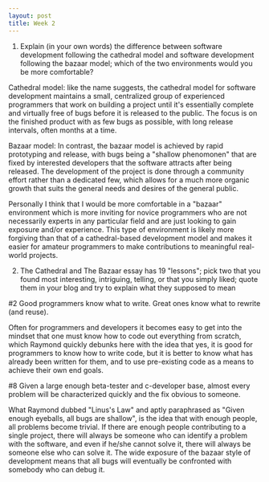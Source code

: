 ```yaml
---
layout: post
title: Week 2
---
```



1. Explain (in your own words) the difference between software development following the cathedral model and software development following the bazaar model; which of the two environments would you be more comfortable?

Cathedral model: like the name suggests, the cathedral model for software development maintains a small, centralized group of experienced programmers that work on building a project until it's essentially complete and virtually free of bugs before it is released to the public. The focus is on the finished product with as few bugs as possible, with long release intervals, often months at a time. 

Bazaar model: In contrast, the bazaar model is achieved by rapid prototyping and release, with bugs being a "shallow phenomonen" that are fixed by interested developers that the software attracts after being released. The development of the project is done through a community effort rather than a dedicated few, which allows for a much more organic growth that suits the general needs and desires of the general public. 

Personally I think that I would be more comfortable in a "bazaar" environment which is more inviting for novice programmers who are not necessarily experts in any particular field and are just looking to gain exposure and/or experience. This type of environment is likely more forgiving than that of a cathedral-based development model and makes it easier for amateur programmers to make contributions to meaningful real-world projects.  


2. The Cathedral and The Bazaar essay has 19 "lessons"; pick two that you found most interesting, intriguing, telling, or that you simply liked; quote them in your blog and try to explain what they supposed to mean

\#2 Good programmers know what to write. Great ones know what to rewrite (and reuse).

Often for programmers and developers it becomes easy to get into the mindset that one must know how to code out everything from scratch, which Raymond quickly debunks here with the idea that yes, it is good for programmers to know how to write code, but it is better to know what has already been written for them, and to use pre-existing code as a means to achieve their own end goals. 

\#8 Given a large enough beta-tester and c-developer base, almost every problem will be characterized quickly and the fix obvious to someone. 

What Raymond dubbed "Linus's Law" and aptly paraphrased as "Given enough eyeballs, all bugs are shallow", is the idea that with enough people, all problems become trivial. If there are enough people contributing to a single project, there will always be someone who can identify a problem with the software, and even if he/she cannot solve it, there will always be someone else who can solve it. The wide exposure of the bazaar style of development means that all bugs will eventually be confronted with somebody who can debug it. 

